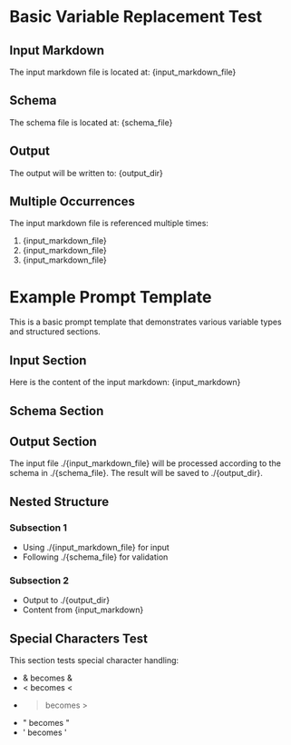 # Basic Variable Replacement Test

## Input Markdown

The input markdown file is located at: {input_markdown_file}

## Schema

The schema file is located at: {schema_file}

## Output

The output will be written to: {output_dir}

## Multiple Occurrences

The input markdown file is referenced multiple times:

1. {input_markdown_file}
2. {input_markdown_file}
3. {input_markdown_file}

# Example Prompt Template

This is a basic prompt template that demonstrates various variable types and structured sections.

## Input Section

Here is the content of the input markdown: {input_markdown}

## Schema Section

## Output Section

The input file ./{input_markdown_file} will be processed according to the schema in ./{schema_file}.
The result will be saved to ./{output_dir}.

## Nested Structure

### Subsection 1

- Using ./{input_markdown_file} for input
- Following ./{schema_file} for validation

### Subsection 2

- Output to ./{output_dir}
- Content from {input_markdown}

## Special Characters Test

This section tests special character handling:
- & becomes &amp;
- < becomes &lt;
- > becomes &gt;
- " becomes &quot;
- ' becomes &#39;
